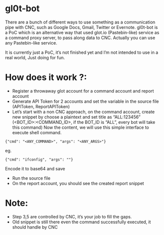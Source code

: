 # gl0t-bot

 There are a bunch of different ways to use something as a communication pipe with CNC, such as Google Docs, Gmail, Twitter or Evernote. gl0t-bot is a PoC which is an alternative way that used glot.io (Pastebin-like) service as a command proxy server, to pass along data to CNC. Actually you can use any Pastebin-like service. 

It is currently just a PoC, it’s not finished yet and I’m not intended to use in a real world, Just doing for fun.

# How does it work ?:
- Register a throwaway glot account for a command account and report account
- Generate API Token for 2 accounts and set the variable in the source file (APIToken, ReportAPIToken)
- Let’s start with a non CNC approach, on the command account, create new snippet by choose a plaintext and set title as “ALL:123456” (<BOT_ID>:<COMMAND_ID>, if the BOT_ID is “ALL”, every bot will take this command)  Now the content, we will use this simple interface to execute shell command.
```
{"cmd": "<ANY_COMMAND>", "args": "<ANY_ARGS>"}
```
eg.
```
{"cmd": "ifconfig", "args": ""}
```
Encode it to base64 and save
- Run the source file
- On the report account, you should see the created report snippet

# Note:
- Step 3,5 are controlled by CNC, it’s your job to fill the gaps.
- Old snippet is still there even the command successfully executed, it should handle by CNC
